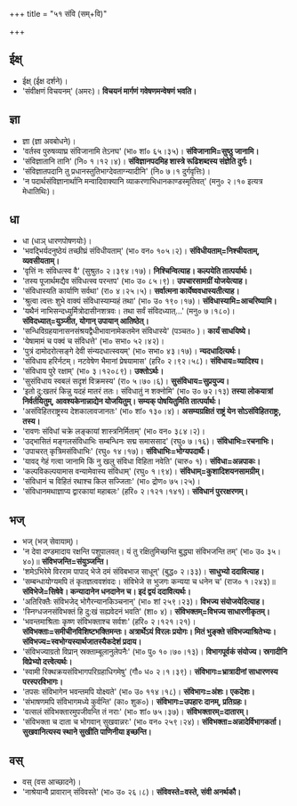 +++
title = "५१ संवि (सम्+वि)"

+++

## ईक्ष्
- ईक्ष् (ईक्ष दर्शने)।
- 'संवीक्षणं विचयनम्' (अमरः)। **विचयनं मार्गणं गवेषणमन्वेषणं भवति।**

## ज्ञा
- ज्ञा (ज्ञा अवबोधने)।
- 'वर्तस्व पुरुषव्याघ्र संविजानामि तेऽनघ' (भा० शां० ६५।३५)। **संविजानामि=सुष्ठु जानामि।**
- 'संविज्ञातानि तानि' (नि० १।१२।४)। **संविज्ञानपदमिह शास्त्रे रूढिशब्दस्य संज्ञेति दुर्गः।**
- 'संविज्ञातपदानि तु प्रधानस्तुतिभाग्देवताग्न्यादीनि' (नि० ७।१ दुर्गवृत्तिः)।
- 'न पदार्थसंविज्ञानार्थानि मन्वादिवाक्यानि व्याकरणाभिधानकाण्डस्मृतिवत्' (मनु० २।१० इत्यत्र मेधातिथिः)।

## धा
- धा (धाञ् धारणपोषणयोः)।
- 'भवद्भिर्यदनुष्ठेयं तच्छीघ्रं संविधीयताम्' (भा० वन० १०५।२)। **संविधीयताम्=निश्चीयताम्, व्यवसीयताम्।**
- 'वृत्तिं नः संविधत्स्व वै' (सुश्रुत० २।३९४।१७)। **निश्चिन्वित्याह। कल्पयेति तात्पर्यार्थः।**
- 'तस्य पूजार्थमद्यैव संविधत्स्व परन्तप' (भा० उ० ८५।९)। **उपचारसामग्रीं योजयेत्याह।**
- 'संविधास्यति कार्याणि सर्वथा' (रा० ४।२५।५)। **सर्वात्मना कार्येष्ववधास्यतीत्याह।**
- 'श्रुत्वा त्वत्तः शुभे वाक्यं संविधास्याम्यहं तथा' (भा० उ० १९०।१७)। **संविधास्यामि=आचरिष्यामि।**
- 'यथैनं नाभिसन्दध्युर्मित्रोदासीनशत्रवः। तथा सर्वं संविदध्यात्…' (मनु० ७।१८०)। **संविदध्यात्=युञ्जीत, योगान् उपायान् आतिष्ठेत्।**
- 'सन्धिविग्रहयानासनसंश्रयद्वैधीभावानामेकतमेन संविधास्ये' (पञ्चत० )। **कार्यं साधयिष्ये।**
- 'येषामामं च पक्वं च संविधत्ते' (भा० सभा० ५२।४२)।
- 'पुत्रं दामोदरोत्सङ्गे देवी संन्यदधात्स्वयम्' (भा० सभा० ४३।१७)। **न्यदधादित्यर्थः।**
- 'संविधाय हरिर्नटम्। नटवेषेण भैमानां प्रेषयामास' (हरि० २।९२।५८)। **संविधाय=व्यादिश्य।**
- 'संविधाय पुरे रक्षाम्' (भा० ३।१२०८९)। **उक्तोऽर्थः।**
- 'सुसंविधाय स्वबलं सदृशं विक्रमस्य' (रा० ५।७०।६)। **सुसंविधाय=सुप्रयुज्य।**
- 'इतो दु:खतरं किन्नु यदहं मातरं ततः। संविधातुं न शक्नोमि' (भा० उ० ७२।१३) **तस्या लोकयात्रां निर्वर्तयितुम्, आवश्यकेनान्नाद्येन योजयितुम्। सम्यक् पोषयितुमिति तात्पर्यार्थः।**
- 'असंविहितराष्ट्रस्य देशकालावजानतः' (भा० शां० १३०।४)। **असम्यग्रक्षितं राष्ट्रं येन सोऽसंविहितराष्ट्रः, तस्य।**
- 'रावणः संविधां चक्रे लङ्कायां शास्त्रनिर्मिताम्' (भा० वन० ३८४।२)।
- 'उद्भासितं मङ्गलसंविधाभिः सम्बन्धिनः सद्म समाससाद' (रघु० ७।१६)। **संविधाभिः=रचनाभिः।**
- 'उपाचरत् कृत्रिमसंविधाभिः' (रघु० १४।१७)। **संविधाभिः=भोग्यपदार्थैः।**
- 'यावद् गेहं गत्वा जानामि किं नु खलु संविधा विहिता नवेति' (चारु० १)। **संविधा=अन्नपाकः।**
- 'कल्पविकल्पयामास वन्यामेवास्य संविधाम्' (रघु० १।९४)। **संविधाम्=कुशादिशयनसामग्रीम्।**
- 'संविधानं च विहितं रथाश्च किल सज्जिताः' (भा० द्रोण० ७५।२५)।
- 'संविधानमथाज्ञाप्य द्वारकायां महाबलः' (हरि० २।१२१।१४१)। **संविधानं पुररक्षरणम्।**

## भज्
- भज् (भज् सेवायाम्)।
- 'न देवा दण्डमादाय रक्षन्ति पशुपालवत्। यं तु रक्षितुमिच्छन्ति बुद्ध्या संविभजन्ति तम्' (भा० उ० ३५।४०)॥ **संविभजन्ति=संयुञ्जन्ति।**
- 'शमेऽभिरेमे विरराम पापाद् भेजे दमं संविबभाज साधून्' (बुद्ध० २।३३)। **साधुभ्यो ददावित्याह।**
- 'सम्बन्धायोग्यमपि तं कृतज्ञत्ववशंवदः। संविभेजे स भुजगः कन्यया च धनेन च' (राज० १।२४३)॥ **संविभेजे=सिषेवे। कन्यादानेन धनदानेन च। इदं द्वयं ददावित्यर्थः।**
- 'अतिरिक्तैः संविभजेद् भोगैरन्यानकिञ्चनान्' (भा० शां २५९।२३)। **विभज्य संयोजयेदित्याह।**
- 'स्निग्धजनसंविभक्तं हि दु:खं सह्यवेदनं भवति' (शा० ४)। **संविभक्तम्=विभज्य साधारणीकृतम्।**
- 'भवन्तमाश्रिताः कृष्ण संविभक्ताश्च सर्वशः' (हरि० २।१२१।२१)। **संविभक्ताः=समीचीनविशिष्टभक्तिमन्तः। अत्रार्थेऽयं विरलः प्रयोगः। मितं भुङ्क्ते संविभज्याश्रितेभ्यः। संविभज्य=स्वभोग्यस्यार्थजातस्यैकदेशं प्रदाय।**
- 'संविभज्याग्रतो विप्रान् स्रक्ताम्बूलानुलेपनैः' (भा० पु० १०।७०।१३)। **विभागपूर्वकं संयोज्य। स्रगादीनि विप्रेभ्यो दत्त्वेत्यर्थः।**
- 'स्वामी रिक्थक्रयसंविभागपरिग्रहाधिगमेषु' (गौ० ध० २।१।३९)। **संविभागः=भ्रात्रादीनां साधारणस्य परस्परविभागः।**
- 'तपसः संविभागेन भवन्तमपि योक्ष्यते' (भा० उ० ११४।१८)। **संविभागः=अंशः। एकदेशः।**
- 'संभाषणमपि संविभागमध्ये कुर्वन्ति' (का० शुक०)। **संविभागः=उपहारः दानम्, प्रतिग्रहः।**
- 'वत्सलं संविभक्तारमुपजीवन्ति तं नराः' (भा० शां० ७५।३७)। **संविभक्तारम्=दातारम्।**
- 'संविभक्ता च दाता च भोगवान् सुखवान्नरः' (भा० वन० २५९।२४)। **संविभक्ता=अन्नादेर्विभागकर्ता। सुखवानित्यस्य स्थाने सुखीति पाणिनीया इच्छन्ति।**

## वस्
- वस् (वस आच्छादने)।
- 'नाश्रेयान्वै प्रावारान् संविवस्ते' (भा० उ० २६।८)। **संविवस्ते=वस्ते, संवी अनर्थकौ।**
